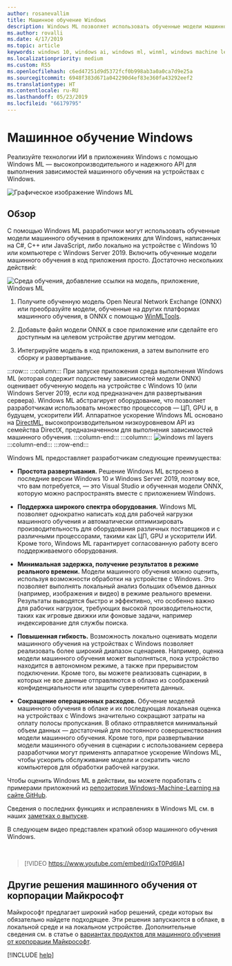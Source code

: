 ```yaml
---
author: rosanevallim
title: Машинное обучение Windows
description: Windows ML позволяет использовать обученные модели машинного обучения в приложениях Windows.
ms.author: rovalli
ms.date: 4/17/2019
ms.topic: article
keywords: windows 10, windows ai, windows ml, winml, windows machine learning
ms.localizationpriority: medium
ms.custom: RS5
ms.openlocfilehash: c6ed47251d9d5372fcf0b998ab3a0a0ca7d9e25a
ms.sourcegitcommit: 6948f383d671a042290d4ef83e360fa43292eef2
ms.translationtype: HT
ms.contentlocale: ru-RU
ms.lasthandoff: 05/23/2019
ms.locfileid: "66179795"
---
```

# <a name="windows-machine-learning"></a>Машинное обучение Windows

Реализуйте технологии ИИ в приложениях Windows с помощью Windows ML &mdash; высокопроизводительного и надежного API для выполнения зависимостей машинного обучения на устройствах с Windows.

![Графическое изображение Windows ML](../images/winml-graphic.png)

## <a name="overview"></a>Обзор

С помощью Windows ML разработчики могут использовать обученные модели машинного обучения в приложениях для Windows, написанных на C#, C++ или JavaScript, либо локально на устройстве с Windows 10 или компьютере с Windows Server 2019. Включить обученные модели машинного обучения в код приложения просто. Достаточно нескольких действий:

![Среда обучения, добавление ссылки на модель, приложение, Windows ML](../images/winml-flow.png)

1. Получите обученную модель Open Neural Network Exchange (ONNX) или преобразуйте модели, обученные на других платформах машинного обучения, в ONNX с помощью [WinMLTools](convert-model-winmltools.md).

2. Добавьте файл модели ONNX в свое приложение или сделайте его доступным на целевом устройстве другим методом.

3. Интегрируйте модель в код приложения, а затем выполните его сборку и развертывание.

:::row:::
    :::column:::
    При запуске приложения среда выполнения Windows ML (которая содержит подсистему зависимостей модели ONNX) оценивает обученную модель на устройстве с Windows 10 (или Windows Server 2019, если код предназначен для развертывания сервера). Windows ML абстрагирует оборудование, что позволяет разработчикам использовать множество процессоров &mdash; ЦП, GPU и, в будущем, ускорители ИИ. Аппаратное ускорение Windows ML основано на [DirectML](https://docs.microsoft.com/windows/desktop/direct3d12/dml), высокопроизводительном низкоуровневом API из семейства DirectX, предназначенном для выполнения зависимостей машинного обучения.
    :::column-end:::
    :::column:::
        ![windows ml layers](../images/overview-diagram.png)
    :::column-end:::
:::row-end:::

Windows ML предоставляет разработчикам следующие преимущества:

- **Простота развертывания.** Решение Windows ML встроено в последние версии Windows 10 и Windows Server 2019, поэтому все, что вам потребуется, — это Visual Studio и обученная модели ONNX, которую можно распространять вместе с приложением Windows.

- **Поддержка широкого спектра оборудования.** Windows ML позволяет однократно написать код для рабочей нагрузки машинного обучения и автоматически оптимизировать производительность для оборудования различных поставщиков и с различными процессорами, такими как ЦП, GPU и ускорители ИИ. Кроме того, Windows ML гарантирует согласованную работу всего поддерживаемого оборудования.

- **Минимальная задержка, получение результатов в режиме реального времени.** Модели машинного обучения можно оценить, используя возможности обработки на устройстве с Windows. Это позволяет выполнять локальный анализ больших объемов данных (например, изображения и видео) в режиме реального времени. Результаты выводятся быстро и эффективно, что особенно важно для рабочих нагрузок, требующих высокой производительности, таких как игровые движки или фоновые задачи, например индексирование для службы поиска.

- **Повышенная гибкость.** Возможность локально оценивать модели машинного обучения на устройствах с Windows позволяет реализовать более широкий диапазон сценариев. Например, оценка модели машинного обучения может выполняться, пока устройство находится в автономном режиме, а также при прерывистом подключении. Кроме того, вы можете реализовать сценарии, в которых не все данные отправляются в облако из соображений конфиденциальности или защиты суверенитета данных.

- **Сокращение операционных расходов.** Обучение моделей машинного обучения в облаке и их последующая локальная оценка на устройствах с Windows значительно сокращают затраты на оплату полосы пропускания. В облако отправляется минимальный объем данных &mdash; достаточный для постоянного совершенствования модели машинного обучения. Кроме того, при развертывании модели машинного обучения в сценарии с использованием сервера разработчики могут применять аппаратное ускорение Windows ML, чтобы ускорить обслуживание модели и сократить число компьютеров для обработки рабочей нагрузки.

Чтобы оценить Windows ML в действии, вы можете поработать с примерами приложений из [репозитория Windows-Machine-Learning на сайте GitHub](https://github.com/Microsoft/Windows-Machine-Learning).

Сведения о последних функциях и исправлениях в Windows ML см. в наших [заметках о выпуске](release-notes.md).

В следующем видео представлен краткий обзор машинного обучения Windows.

<br/>

> [!VIDEO https://www.youtube.com/embed/riGxT0Pd6IA]

## <a name="other-machine-learning-solutions-from-microsoft"></a>Другие решения машинного обучения от корпорации Майкрософт

Майкрософт предлагает широкий набор решений, среди которых вы обязательно найдете подходящее. Эти решения запускаются в облаке, в локальной среде и на локальном устройстве. Дополнительные сведения см. в статье о [вариантах продуктов для машинного обучения от корпорации Майкрософт](https://docs.microsoft.com/azure/machine-learning/service/overview-more-machine-learning).

[!INCLUDE [help](../includes/get-help.md)]
